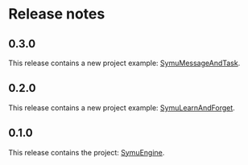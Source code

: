 # Release notes

## 0.3.0
This release contains a new project example: [SymuMessageAndTask](https://github.com/lmorisse/Symu/tree/master/Symu%20examples/SymuMessageAndTask).

## 0.2.0
This release contains a new project example: [SymuLearnAndForget](https://github.com/lmorisse/Symu/tree/master/Symu%20examples/SymuLearnAndForget).

## 0.1.0
This release contains the project: [SymuEngine](https://github.com/lmorisse/Symu/tree/master/Symu%20source%20code/SymuEngine).
